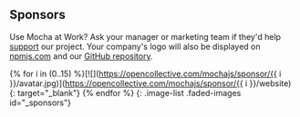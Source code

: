 ## Sponsors

Use Mocha at Work?  Ask your manager or marketing team if they'd help [support](https://opencollective.com/mochajs#support) our project.  Your company's logo will also be displayed on [npmjs.com](http://npmjs.com/package/mocha) and our [GitHub repository](https://github.com/mochajs/mocha#sponsors).

<!-- markdownlint-disable MD034 -->
{% for i in (0..15) %}[![](https://opencollective.com/mochajs/sponsor/{{ i }}/avatar.jpg)](https://opencollective.com/mochajs/sponsor/{{ i }}/website){: target="_blank"} {% endfor %}
{: .image-list .faded-images id="_sponsors"}

<script src="js/avatars.js"></script>
